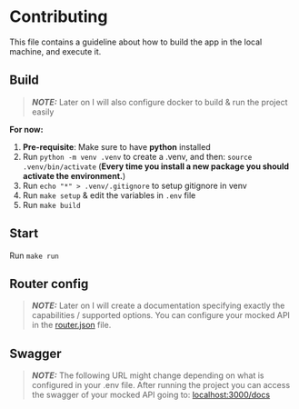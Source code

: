 # Contributing

This file contains a guideline about how to build the app in the local machine, and execute it.

## Build

> **_NOTE:_**  Later on I will also configure docker to build & run the project easily

**For now:**

1) **Pre-requisite**: Make sure to have **python** installed
2) Run `python -m venv .venv` to create a .venv, and then: `source .venv/bin/activate` (**Every time you install a new package you should activate the environment.**)
3) Run `echo "*" > .venv/.gitignore` to setup gitignore in venv
4) Run `make setup` & edit the variables in `.env` file
5) Run `make build`


## Start

Run `make run`

## Router config

> **_NOTE:_**  Later on I will create a documentation specifying exactly the capabilities / supported options.
You can configure your mocked API in the [router.json](./router.json) file.

## Swagger

> **_NOTE:_**  The following URL might change depending on what is configured in your .env file.
After running the project you can access the swagger of your mocked API going to: [localhost:3000/docs](localhost:3000/docs)